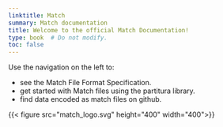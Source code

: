```yaml
---
linktitle: Match
summary: Match documentation
title: Welcome to the official Match Documentation! 
type: book  # Do not modify.
toc: false
---
```


Use the navigation on the left to:

- see the Match File Format Specification.
- get started with Match files using the partitura library.
- find data encoded as match files on github.
<!-- {{< cta cta_text="Get Started with Match & Partitura" cta_link="Usage" >}}

{{< cta cta_text="See the Match Format Specification" cta_link="Specification" >}}

{{< cta cta_text="Find Match Data" cta_link="Data" >}} -->

{{< figure src="match_logo.svg" height="400" width="400">}}